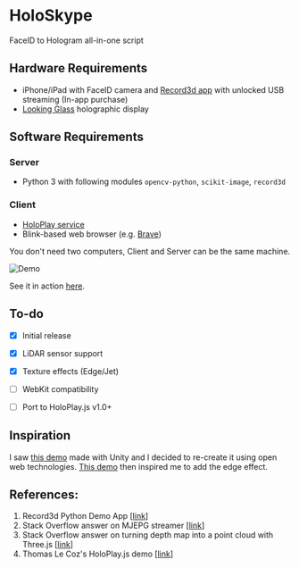 # HoloSkype
FaceID to Hologram all-in-one script

## Hardware Requirements
- iPhone/iPad with FaceID camera and [Record3d app](https://record3d.app) with unlocked USB streaming (In-app purchase)
- [Looking Glass](https://lookingglassfactory.com) holographic display

## Software Requirements
### Server
- Python 3 with following modules `opencv-python`, `scikit-image`, `record3d`

### Client
- [HoloPlay service](https://lookingglassfactory.com/software/holoplay-service)
- Blink-based web browser (e.g. [Brave](https://brave.com))

You don't need two computers, Client and Server can be the same machine.

![Demo](https://github.com/jankais3r/HoloSkype/blob/main/demo.gif)

See it in action [here](https://twitter.com/jankais3r/status/1314972971967143937).

## To-do
- [x] Initial release
- [x] LiDAR sensor support
- [x] Texture effects (Edge/Jet)
- [ ] WebKit compatibility
- [ ] Port to HoloPlay.js v1.0+


## Inspiration
I saw [this demo](https://twitter.com/asidys230/status/1242135956456501248) made with Unity and I decided to re-create it using open web technologies.
[This demo](https://twitter.com/tks_yoshinaga/status/1323490627271630849) then inspired me to add the edge effect.

## References:
1) Record3d Python Demo App \[[link](https://github.com/marek-simonik/record3d)]
2) Stack Overflow answer on MJEPG streamer \[[link](https://stackoverflow.com/questions/42017354/python-mjpeg-server)]
3) Stack Overflow answer on turning depth map into a point cloud with Three.js \[[link](https://stackoverflow.com/questions/53082418/can-i-create-point-cloud-from-depth-and-rgb-image)]
4) Thomas Le Coz's HoloPlay.js demo \[[link](https://beginfill.com/holoplay/demo01/)]
